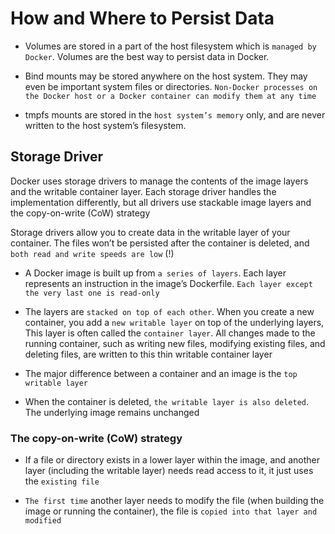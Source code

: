 # How and Where to Persist Data
* Volumes are stored in a part of the host filesystem which is `managed by Docker`. Volumes are the best way to persist data in Docker.

* Bind mounts may be stored anywhere on the host system. They may even be important system files or directories. `Non-Docker processes on the Docker host or a Docker container can modify them at any time`

* tmpfs mounts are stored in the `host system’s memory` only, and are never written to the host system’s filesystem.


## Storage Driver
Docker uses storage drivers to manage the contents of the image layers and the writable container layer. Each storage driver handles the implementation differently, but all drivers use stackable image layers and the copy-on-write (CoW) strategy

Storage drivers allow you to create data in the writable layer of your container. The files won’t be persisted after the container is deleted, and `both read and write speeds are low` (!)

* A Docker image is built up from `a series of layers`. Each layer represents an instruction in the image’s Dockerfile. `Each layer except the very last one is read-only`

* The layers are `stacked on top of each other`. When you create a new container, you add a `new writable layer` on top of the underlying layers, This layer is often called the `container layer`. All changes made to the running container, such as writing new files, modifying existing files, and deleting files, are written to this thin writable container layer

* The major difference between a container and an image is the `top writable layer`

* When the container is deleted, `the writable layer is also deleted`. The underlying image remains unchanged

### The copy-on-write (CoW) strategy
*  If a file or directory exists in a lower layer within the image, and another layer (including the writable layer) needs read access to it, it just uses the `existing file`

* `The first time` another layer needs to modify the file (when building the image or running the container), the file is `copied into that layer and modified`
